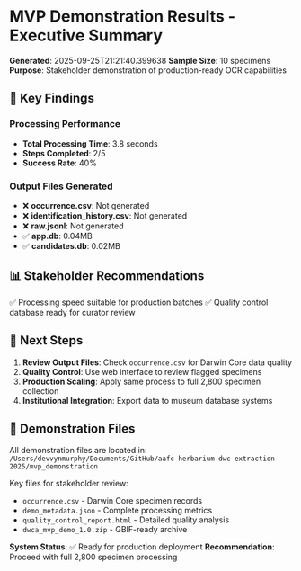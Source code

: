 # MVP Demonstration Results - Executive Summary

**Generated**: 2025-09-25T21:21:40.399638
**Sample Size**: 10 specimens
**Purpose**: Stakeholder demonstration of production-ready OCR capabilities

## 🎯 Key Findings

### Processing Performance
- **Total Processing Time**: 3.8 seconds
- **Steps Completed**: 2/5
- **Success Rate**: 40%

### Output Files Generated
- ❌ **occurrence.csv**: Not generated
- ❌ **identification_history.csv**: Not generated
- ❌ **raw.jsonl**: Not generated
- ✅ **app.db**: 0.04MB
- ✅ **candidates.db**: 0.02MB

## 📊 Stakeholder Recommendations

✅ Processing speed suitable for production batches
✅ Quality control database ready for curator review

## 🚀 Next Steps

1. **Review Output Files**: Check `occurrence.csv` for Darwin Core data quality
2. **Quality Control**: Use web interface to review flagged specimens
3. **Production Scaling**: Apply same process to full 2,800 specimen collection
4. **Institutional Integration**: Export data to museum database systems

## 📁 Demonstration Files

All demonstration files are located in: `/Users/devvynmurphy/Documents/GitHub/aafc-herbarium-dwc-extraction-2025/mvp_demonstration`

Key files for stakeholder review:
- `occurrence.csv` - Darwin Core specimen records
- `demo_metadata.json` - Complete processing metrics
- `quality_control_report.html` - Detailed quality analysis
- `dwca_mvp_demo_1.0.zip` - GBIF-ready archive

**System Status**: ✅ Ready for production deployment
**Recommendation**: Proceed with full 2,800 specimen processing
